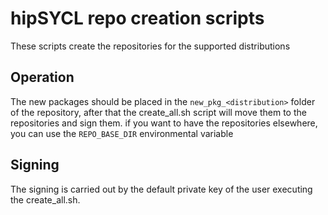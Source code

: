 # hipSYCL repo creation scripts

These scripts create the repositories for the supported distributions

## Operation

The new packages should be placed in the `new_pkg_<distribution>` folder of the repository, after that the create_all.sh script will move them to the repositories and sign them. if you want to have the repositories elsewhere, you can use the `REPO_BASE_DIR` environmental variable

## Signing

The signing is carried out by the default private key of the user executing the create_all.sh. 
 
